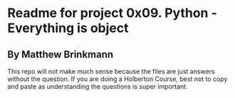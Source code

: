 # Readme for project 0x09. Python - Everything is object
## By Matthew Brinkmann
This repo will not make much sense because the files are just answers without the question.
If you are doing a Holberton Course, best not to copy and paste as understanding the
questions is super important.